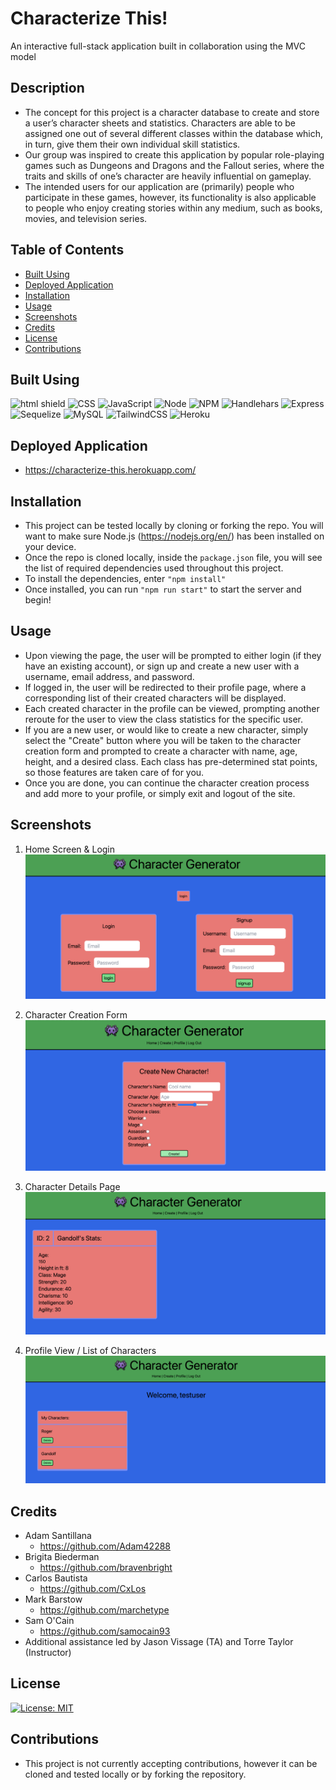 # Characterize This!

An interactive full-stack application built in collaboration using the MVC model

## Description

- The concept for this project is a character database to create and store a user’s character sheets and statistics. Characters are able to be assigned one out of several different classes within the database which, in turn, give them their own individual skill statistics.
- Our group was inspired to create this application by popular role-playing games such as Dungeons and Dragons and the Fallout series, where the traits and skills of one’s character are heavily influential on gameplay.
- The intended users for our application are (primarily) people who participate in these games, however, its functionality is also applicable to people who enjoy creating stories within any medium, such as books, movies, and television series.

## Table of Contents

- [Built Using](#built-using)
- [Deployed Application](#deployed-application)
- [Installation](#installation)
- [Usage](#usage)
- [Screenshots](#screenshots)
- [Credits](#credits)
- [License](#license)
- [Contributions](#contributions)

## Built Using

![html shield](https://img.shields.io/badge/HTML5-E34F26?style=for-the-badge&logo=html5&logoColor=white) ![CSS](https://img.shields.io/badge/CSS3-1572B6?style=for-the-badge&logo=css3&logoColor=white) ![JavaScript](https://img.shields.io/badge/JavaScript-323330?style=for-the-badge&logo=javascript&logoColor=F7DF1E) ![Node](https://img.shields.io/badge/Node.js-339933?style=for-the-badge&logo=nodedotjs&logoColor=white) ![NPM](https://img.shields.io/badge/npm-CB3837?style=for-the-badge&logo=npm&logoColor=white) ![Handlehars](https://img.shields.io/badge/Handlebars.js-f0772b?style=for-the-badge&logo=handlebarsdotjs&logoColor=black) ![Express](https://img.shields.io/badge/Express.js-000000?style=for-the-badge&logo=express&logoColor=white) ![Sequelize](https://img.shields.io/badge/Sequelize-52B0E7?style=for-the-badge&logo=Sequelize&logoColor=white) ![MySQL](https://img.shields.io/badge/MySQL-005C84?style=for-the-badge&logo=mysql&logoColor=white) ![TailwindCSS](https://img.shields.io/badge/Tailwind_CSS-38B2AC?style=for-the-badge&logo=tailwind-css&logoColor=white) ![Heroku](https://img.shields.io/badge/Heroku-430098?style=for-the-badge&logo=heroku&logoColor=white)

## Deployed Application

- https://characterize-this.herokuapp.com/

## Installation

- This project can be tested locally by cloning or forking the repo. You will want to make sure Node.js (https://nodejs.org/en/) has been installed on your device.
- Once the repo is cloned locally, inside the `package.json` file, you will see the list of required dependencies used throughout this project.
- To install the dependencies, enter `"npm install"`
- Once installed, you can run `"npm run start"` to start the server and begin!

## Usage

- Upon viewing the page, the user will be prompted to either login (if they have an existing account), or sign up and create a new user with a username, email address, and password.
- If logged in, the user will be redirected to their profile page, where a corresponding list of their created characters will be displayed.
- Each created character in the profile can be viewed, prompting another reroute for the user to view the class statistics for the specific user.
- If you are a new user, or would like to create a new character, simply select the "Create" button where you will be taken to the character creation form and prompted to create a character with name, age, height, and a desired class. Each class has pre-determined stat points, so those features are taken care of for you.
- Once you are done, you can continue the character creation process and add more to your profile, or simply exit and logout of the site.

## Screenshots

1. Home Screen & Login
   ![Application Home Page](./assets/images/login-new.png)

2. Character Creation Form
   ![Character Creation Form](./assets/images/char-generator-new.png)

3. Character Details Page
   ![Single Character View](./assets/images/character-screenshot.png)

4. Profile View / List of Characters
   ![User Profile View](./assets/images/profile-list.png)

## Credits

- Adam Santillana
  - https://github.com/Adam42288
- Brigita Biederman
  - https://github.com/bravenbright
- Carlos Bautista
  - https://github.com/CxLos
- Mark Barstow
  - https://github.com/marchetype
- Sam O'Cain
  - https://github.com/samocain93
- Additional assistance led by Jason Vissage (TA) and Torre Taylor (Instructor)

## License

[![License: MIT](https://img.shields.io/badge/License-MIT-yellow.svg)](https://opensource.org/licenses/MIT)

## Contributions

- This project is not currently accepting contributions, however it can be cloned and tested locally or by forking the repository.
